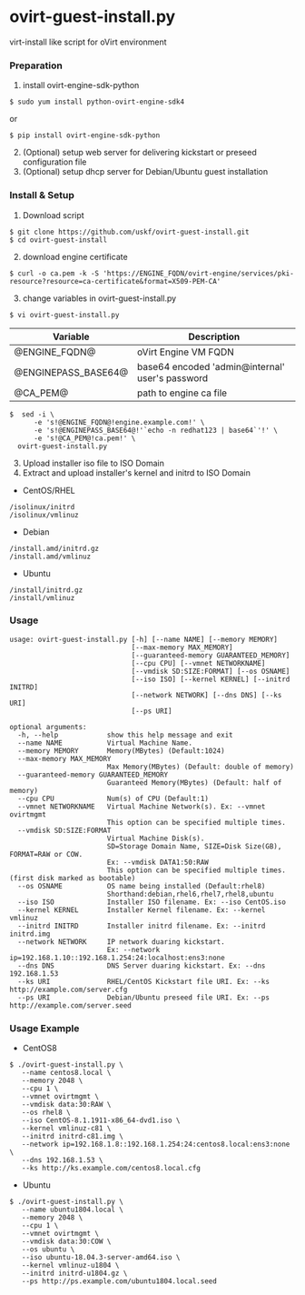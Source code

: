 ovirt-guest-install.py
======================
virt-install like script for oVirt environment

### Preparation ###

1. install ovirt-engine-sdk-python
```
$ sudo yum install python-ovirt-engine-sdk4
```
or
```
$ pip install ovirt-engine-sdk-python
```
2. (Optional) setup web server for delivering kickstart or preseed configuration file
3. (Optional) setup dhcp server for Debian/Ubuntu guest installation

### Install & Setup ###

1. Download script
```
$ git clone https://github.com/uskf/ovirt-guest-install.git
$ cd ovirt-guest-install
```
2. download engine certificate
```
$ curl -o ca.pem -k -S 'https://ENGINE_FQDN/ovirt-engine/services/pki-resource?resource=ca-certificate&format=X509-PEM-CA'
```
3. change variables in ovirt-guest-install.py
```
$ vi ovirt-guest-install.py
```

|Variable|Description|
|-|-|
|@ENGINE_FQDN@|oVirt Engine VM FQDN|
|@ENGINEPASS_BASE64@|base64 encoded 'admin@internal' user's password|
|@CA_PEM@|path to engine ca file|

```
$  sed -i \
      -e 's!@ENGINE_FQDN@!engine.example.com!' \
      -e 's!@ENGINEPASS_BASE64@!'`echo -n redhat123 | base64`'!' \
      -e 's!@CA_PEM@!ca.pem!' \
  ovirt-guest-install.py
```
3. Upload installer iso file to ISO Domain
4. Extract and upload installer's kernel and initrd to ISO Domain
 - CentOS/RHEL
```
/isolinux/initrd
/isolinux/vmlinuz
```
 - Debian
```
/install.amd/initrd.gz
/install.amd/vmlinuz
```
 - Ubuntu
```
/install/initrd.gz
/install/vmlinuz
```

### Usage ###
```
usage: ovirt-guest-install.py [-h] [--name NAME] [--memory MEMORY]
                              [--max-memory MAX_MEMORY]
                              [--guaranteed-memory GUARANTEED_MEMORY]
                              [--cpu CPU] [--vmnet NETWORKNAME]
                              [--vmdisk SD:SIZE:FORMAT] [--os OSNAME]
                              [--iso ISO] [--kernel KERNEL] [--initrd INITRD]
                              [--network NETWORK] [--dns DNS] [--ks URI]
                              [--ps URI]

optional arguments:
  -h, --help            show this help message and exit
  --name NAME           Virtual Machine Name.
  --memory MEMORY       Memory(MBytes) (Default:1024)
  --max-memory MAX_MEMORY
                        Max Memory(MBytes) (Default: double of memory)
  --guaranteed-memory GUARANTEED_MEMORY
                        Guaranteed Memory(MBytes) (Default: half of memory)
  --cpu CPU             Num(s) of CPU (Default:1)
  --vmnet NETWORKNAME   Virtual Machine Network(s). Ex: --vmnet ovirtmgmt
                        This option can be specified multiple times.
  --vmdisk SD:SIZE:FORMAT
                        Virtual Machine Disk(s).
                        SD=Storage Domain Name, SIZE=Disk Size(GB), FORMAT=RAW or COW.
                        Ex: --vmdisk DATA1:50:RAW
                        This option can be specified multiple times.(first disk marked as bootable)
  --os OSNAME           OS name being installed (Default:rhel8)
                        Shorthand:debian,rhel6,rhel7,rhel8,ubuntu
  --iso ISO             Installer ISO filename. Ex: --iso CentOS.iso
  --kernel KERNEL       Installer Kernel filename. Ex: --kernel vmlinuz
  --initrd INITRD       Installer initrd filename. Ex: --initrd initrd.img
  --network NETWORK     IP network duaring kickstart.
                        Ex: --network ip=192.168.1.10::192.168.1.254:24:localhost:ens3:none
  --dns DNS             DNS Server duaring kickstart. Ex: --dns 192.168.1.53
  --ks URI              RHEL/CentOS Kickstart file URI. Ex: --ks http://example.com/server.cfg
  --ps URI              Debian/Ubuntu preseed file URI. Ex: --ps http://example.com/server.seed

```

### Usage Example ###
- CentOS8
```
$ ./ovirt-guest-install.py \
   --name centos8.local \
   --memory 2048 \
   --cpu 1 \
   --vmnet ovirtmgmt \
   --vmdisk data:30:RAW \
   --os rhel8 \
   --iso CentOS-8.1.1911-x86_64-dvd1.iso \
   --kernel vmlinuz-c81 \
   --initrd initrd-c81.img \
   --network ip=192.168.1.8::192.168.1.254:24:centos8.local:ens3:none \
   --dns 192.168.1.53 \
   --ks http://ks.example.com/centos8.local.cfg
```
- Ubuntu
```
$ ./ovirt-guest-install.py \
   --name ubuntu1804.local \
   --memory 2048 \
   --cpu 1 \
   --vmnet ovirtmgmt \
   --vmdisk data:30:COW \
   --os ubuntu \
   --iso ubuntu-18.04.3-server-amd64.iso \
   --kernel vmlinuz-u1804 \
   --initrd initrd-u1804.gz \
   --ps http://ps.example.com/ubuntu1804.local.seed
```

